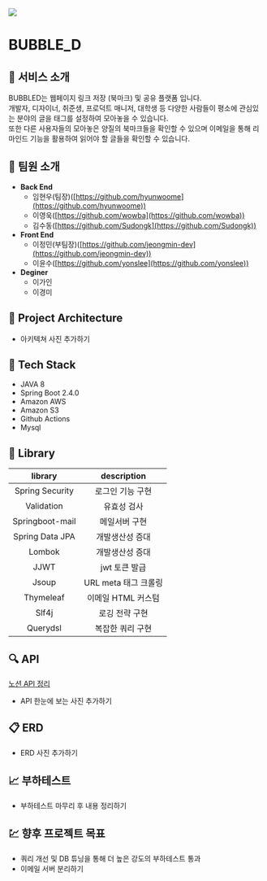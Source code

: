 ![](https://bubbled-profile-image.s3.ap-northeast-2.amazonaws.com/email-image/logoDark.png) 
# BUBBLE_D

## 🌟 서비스 소개
BUBBLED는 웹페이지 링크 저장 (북마크) 및 공유 플랫폼 입니다.  
개발자, 디자이너, 취준생, 프로덕트 매니저, 대학생 등 다양한 사람들이 평소에 관심있는 분야의 글을 태그를 설정하여 모아놓을 수 있습니다.  
또한 다른 사용자들의 모아놓은 양질의 북마크들을 확인할 수 있으며 이메일을 통해 리마인드 기능을 활용하여 읽어야 할 글들을 확인할 수 있습니다.

## 👫 팀원 소개

- **Back End**
    - 임현우(팀장)([https://github.com/hyunwoome](https://github.com/hyunwoome))
    - 이영욱([https://github.com/wowba](https://github.com/wowba))
    - 김수동([https://github.com/Sudongk](https://github.com/Sudongk))
- **Front End**
    - 이정민(부팀장)([https://github.com/jeongmin-dev](https://github.com/jeongmin-dev))
    - 이윤수([https://github.com/yonslee](https://github.com/yonslee))
- **Deginer**
    - 이가인
    - 이경미

## 🏢 Project Architecture

- 아키텍쳐 사진 추가하기

## 🔧 Tech Stack

- JAVA 8
- Spring Boot 2.4.0
- Amazon AWS
- Amazon S3
- Github Actions
- Mysql

## 📌 Library

|     library     |   description   |
|:---------------:|:---------------:|
| Spring Security |    로그인 기능 구현    |
|   Validation    |     유효성 검사      |
| Springboot-mail |     메일서버 구현     |
| Spring Data JPA |    개발생산성 증대     |
|     Lombok      |    개발생산성 증대     |
|      JJWT       |    jwt 토큰 발급    |
|      Jsoup      | URL meta 태그 크롤링 |
|    Thymeleaf    |  이메일 HTML 커스텀   |
|      Slf4j      |    로깅 전략 구현     |
|    Querydsl     |    복잡한 쿼리 구현    |

## 🔍  API

[노션 API 정리](https://www.notion.so/fd1d1c5c6a3c42bbbfe18d4cf029c284?v=e7f88371b99b4da895856e98dc20432a)

- API 한눈에 보는 사진 추가하기

## 📋 ERD

- ERD 사진 추가하기

## 📈 부하테스트

- 부하테스트 마무리 후 내용 정리하기

## 💹 향후 프로젝트 목표
- 쿼리 개선 및 DB 튜닝을 통해 더 높은 강도의 부하테스트 통과
- 이메일 서버 분리하기
